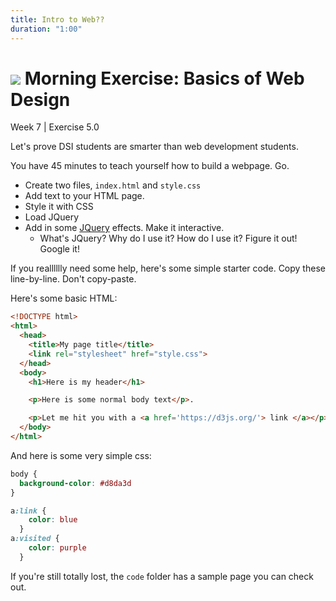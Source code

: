 ```yaml
---
title: Intro to Web??
duration: "1:00"
---
```


# ![](https://ga-dash.s3.amazonaws.com/production/assets/logo-9f88ae6c9c3871690e33280fcf557f33.png) Morning Exercise: Basics of Web Design
Week 7 | Exercise 5.0

Let's prove DSI students are smarter than web development students.

You have 45 minutes to teach yourself how to build a webpage. Go.
- Create two files, `index.html` and `style.css`
- Add text to your HTML page.
- Style it with CSS
- Load JQuery
- Add in some [JQuery](http://www.w3schools.com/jquery/) effects. Make it interactive.
  - What's JQuery? Why do I use it? How do I use it? Figure it out! Google it!


If you realllllly need some help, here's some simple starter code. Copy these line-by-line. Don't copy-paste.

Here's some basic HTML:
```html
<!DOCTYPE html>
<html>
  <head>
    <title>My page title</title>
    <link rel="stylesheet" href="style.css">
  </head>
  <body>
    <h1>Here is my header</h1>

    <p>Here is some normal body text</p>.

    <p>Let me hit you with a <a href='https://d3js.org/'> link </a></p>
  </body>
</html>

```

And here is some very simple css:
```css
body {
  background-color: #d8da3d
}

a:link {
    color: blue
  }
a:visited {
    color: purple
  }
```

If you're still totally lost, the `code` folder has a sample page you can check out.
